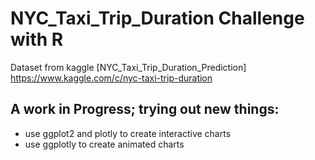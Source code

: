 # NYC_Taxi_Trip_Duration Challenge with R

Dataset from kaggle [NYC_Taxi_Trip_Duration_Prediction]
https://www.kaggle.com/c/nyc-taxi-trip-duration
## A work in Progress; trying out new things:

- use ggplot2 and plotly to create interactive charts
- use ggplotly to create animated charts
